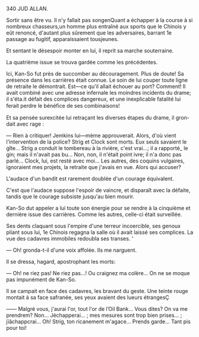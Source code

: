340 JUD ALLAN.

Sortir sans être vu. Il n'y fallait pas songenQuant a échapper à la course
à si nombreux chasseurs,un homme plus entraîné aux sports que le Chinois
y eût renoncé, d'autant plus sûrement que les adversaires, barrant 1e passage
au fugitif, apparaissaient tousjeunes.

Et sentant le désespoir monter en lui, il reprit sa marche souterraine.

La quatrième issue se trouva gardée comme les précédentes.

Ici, Kan-So fut près de succomber au découragement. Plus de doute! Sa
présence dans les carrières était connue. Le soin de lui couper toute ligne
de retraite le démontrait. Est—ce qu'il allait échouer au port? Comment! Il
avait combiné avec une adresse infernale les moindres incidents du drame;
il s'éta.it défait des complices dangereux, et une inexplicable fatalité lui
ferait perdre le bénéﬁce de ses combinaisons!

Et sa pensée surexcitée lui retraçant les diverses étapes du drame, il gron-
dait avec rage :

— Rien à critiquer! Jemkins lui—mème approuverait. Alors, d'où vient
l'intervention de la police? Strig et Clock sont morts. Eux seuls savaient le
gîte... Strig a conduit le tombereau à la rivière, c'est vrai...; il a rapporté_
le gin; mais il n'avait pas bu... Non, non, il n'était point ivre; il n'a donc
pas parlé... Clock, lui, est resté avec moi... Les autres, des coquins vulgaires,
ignoraient mes projets, la retraite que j'avais en vue. Alors qui accuser?

L'audace d'un bandit est rarement doublée d'un courage équivalent.

C'est que l'audace suppose l'espoir de vaincre, et disparaît avec la
défaite, tandis que le courage subsiste jusqu'au bien mourir.

Kan-So dut appeler a lui toute son énergie pour se rendre à la cinquième
et dernière issue des carrières. Comme les autres, celle-ci était surveillée.

Ses dents claquant sous l'empire d'une terreur incoercible, ses genoux
pliant sous lui, 1e Chinois regagna la salle où il avait laissé ses complices.
La vue des cadavres immobiles redoubla ses transes. '

— Oh! gronda-t-il d'une voix affolée. Ils me narguent.

Il se dressa, hagard, apostrophant les morts:

— Oh! ne riez pas! Ne riez pas...! Ou craignez ma colère... On ne se
moque pas impunément de Kan-So.

Il se campait en face des cadavres, les bravant du geste. Une teinte rouge
montait à sa face safranée, ses yeux avaient des lueurs étrangesÇ 

—— Malgré vous, j'aurai l'or, tout l'or de l’Oil Bank... Vous dites? On va
me prendrem? Non... Jéchapperai... ; mes mesures sont trop bien prises... ;
jïâchappcrai... Oh! Strig, ton ricanement m'agace... Prends garde... Tant
pis pour toi!

